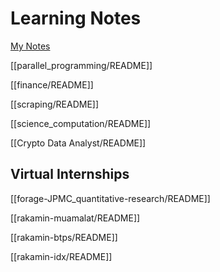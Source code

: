 # Learning Notes

[My Notes](https://grey-offer-8f9.notion.site/45f6537ea2264ff8bd077faa6263eeb0?v=c298eb3c7c68443b9e3b28ec9d4b5612&pvs=74)

[[parallel_programming/README]]

[[finance/README]]

[[scraping/README]]

[[science_computation/README]]

[[Crypto Data Analyst/README]]

## Virtual Internships

[[forage-JPMC_quantitative-research/README]]

[[rakamin-muamalat/README]]

[[rakamin-btps/README]]

[[rakamin-idx/README]]